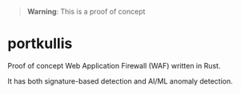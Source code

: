 > **Warning**: This is a proof of concept

# portkullis

Proof of concept Web Application Firewall (WAF) written in Rust.

It has both signature-based detection and AI/ML anomaly detection.
